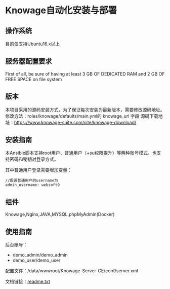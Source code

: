 # Knowage自动化安装与部署

## 操作系统

目前仅支持Ubuntu16.x以上

## 服务器配置要求
First of all, be sure of having at least 3 GB OF DEDICATED RAM and 2 GB OF FREE SPACE on file system

## 版本

本项目采用的源码安装方式，为了保证每次安装为最新版本，需要修改源码地址。
修改方法：roles/knowage/defaults/main.yml的 knowage_url 字段
源码下载地址：https://www.knowage-suite.com/site/knowage-download/

## 安装指南

本Ansible脚本支持root用户、普通用户（+su权限提升）等两种账号模式，也支持密码和秘钥对登录方式。

其中普通用户登录需要增加变量：

~~~
//假设普通用户的username为
admin_username: websoft9
~~~

## 组件
Knowage,Nginx,JAVA,MYSQL,phpMyAdmin(Docker)

## 使用指南

后台账号：
   - demo_admin/demo_admin
   - demo_user/demo_user
   
配置文件：/data/wwwroot/Knowage-Server-CE/conf/server.xml

文档链接：[readme.txt](readme.txt)
